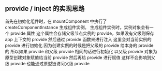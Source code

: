 ## provide / inject 的实现思路

首先在初始化组件时，在 mountComponent 中执行了 createComponentInstance 生成组件实例。
生成组件实例时，实例对象会有一个 provide 属性
这个属性会存储父级节点实例的 provide，如果没有父级则保存 app 上下文的 provide
然后通过 provide 函数来进行注入
这里会对当前实例的 provide 进行初始化
因为创建实例的时候是把父级的 provide 给本身的 provide 的
所以如果 provide 和父级 provide 相同的话进行初始化 以父级 provide 对象为原型创建对象赋值给当前 provide
然后再给 provide 进行赋值 这样不会影响到父级 provide 也能通过原型链访问父级 provide
